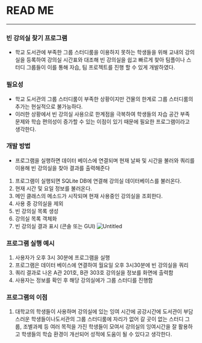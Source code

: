 # READ ME 
-----------------
### 빈 강의실 찾기 프로그램 
 - 학교 도서관에 부족한 그룹 스터디룸을 이용하지 못하는 학생들을 위해 교내의 강의실을 등록하여 강의실 시간표와 대조해 빈 강의실을 쉽고 빠르게 찾아 팀플이나 스터디 그룹들이 이를 통해 자습, 팀 프로젝트를 진행 할 수 있게 개발하였다.

### 필요성
- 학교 도서관의 그룹 스터디룸이 부족한 상황이지만 건물의 한계로 그룹 스터디룸의 추가는 현실적으로 불가능하다. 
- 이러한 상황에서 빈 강의실 사용으로 한계점을 극복하여 학생들의 자습 공간 부족 문제와 학습 편의성이 증가할 수 있는 이점이 있기 때문에 필요한 프로그램이라고 생각한다.

### 개발 방법 
 -  프로그램을 실행하면 데이터 베이스에 연결되며 현재 날짜 및 시간을 불러와 쿼리를 이용해 빈 강의실을 찾아 결과를 출력해준다
 
1.  프로그램이 실행되면 SQLite DB에 연결해 강의실 데이터베이스를 불러온다.
2. 현재 시간 및 요일 정보를 불러온다.
3. 메인 클래스의 메소드가 시작되며 현재 사용중인 강의실을 조회한다.
4. 사용 중 강의실을 제외
5. 빈 강의실 목록 생성
6. 강의실 목록 객체화
7. 빈 강의실 결과 표시 (콘솔 또는 GUI)
  ![Untitled](https://github.com/user-attachments/assets/294a4d30-56b6-40d8-8e50-c0b9235b07ff|widt=100)
 
### 프로그램 실행 예시 
1. 사용자가 오후 3시 30분에 프로그램을 실행
2. 프로그램은 데이터 베이스에 연결하여 월요일 오후 3시30분에 빈 강의실을 쿼리
3. 쿼리 결과로 나온 A관 201호, B관 303호 강의실을 정보를 화면에 출력함
4. 사용자는 정보를 확인 후 해당 강의실에가 그룹 스터디를 진행함
### 프로그램의 이점
1.  대학교의 학생들이 사용하며  강의실에 있는 잉여 시간에 공강시간에 도서관이 부담스러운 학생들이나도서관의 그룹 스터디룸에 자리가 없어 갈 곳이 없는 스터디 그룹, 조별과제 등 여러 목적을 가진 학생들이 모여서 강의실의 잉여시간을 잘 활용하고 학생들의 학습 환경이 개선되어 성적에 도움이 될 수 있다고 생각한다.   
